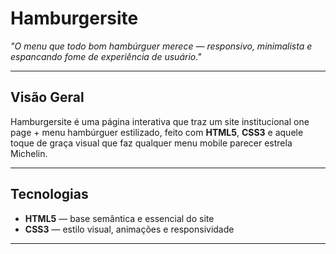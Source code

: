 #  Hamburgersite

*"O menu que todo bom hambúrguer merece — responsivo, minimalista e espancando fome de experiência de usuário."*

---

##  Visão Geral
Hamburgersite é uma página interativa que traz um site institucional one page + menu hambúrguer estilizado, feito com **HTML5**, **CSS3** e aquele toque de graça visual que faz qualquer menu mobile parecer estrela Michelin.

---

##  Tecnologias
- **HTML5** — base semântica e essencial do site  
- **CSS3** — estilo visual, animações e responsividade  

---




